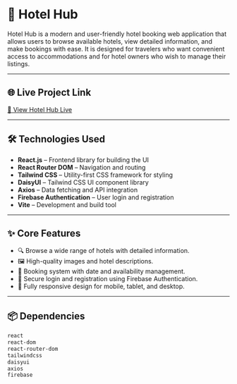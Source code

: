 # 🏨 Hotel Hub

Hotel Hub is a modern and user-friendly hotel booking web application that allows users to browse available hotels, view detailed information, and make bookings with ease. It is designed for travelers who want convenient access to accommodations and for hotel owners who wish to manage their listings.

---

## 🌐 Live Project Link  
[🔗 View Hotel Hub Live](https://hotelhub-be0aa.web.app/)


---

## 🛠 Technologies Used  
- **React.js** – Frontend library for building the UI  
- **React Router DOM** – Navigation and routing  
- **Tailwind CSS** – Utility-first CSS framework for styling  
- **DaisyUI** – Tailwind CSS UI component library  
- **Axios** – Data fetching and API integration  
- **Firebase Authentication** – User login and registration  
- **Vite** – Development and build tool  

---

## ✨ Core Features  
- 🔍 Browse a wide range of hotels with detailed information.  
- 🖼 High-quality images and hotel descriptions.  
- 📅 Booking system with date and availability management.  
- 🔐 Secure login and registration using Firebase Authentication.  
- 📱 Fully responsive design for mobile, tablet, and desktop.  

---

## 📦 Dependencies  
```bash
react  
react-dom  
react-router-dom  
tailwindcss  
daisyui  
axios  
firebase  
